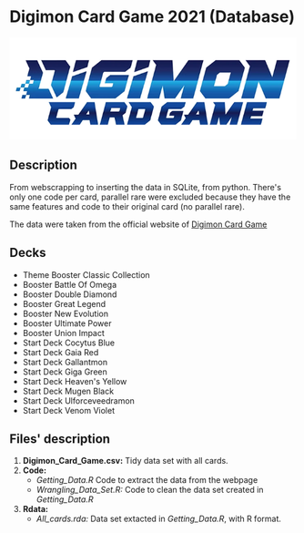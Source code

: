 # Digimon Card Game 2021 (Database)
![](Logo/digimoncardgamelogo.png)

## Description
From webscrapping to inserting the data in SQLite, from python. There's only one code per card, parallel rare were excluded because they have the same features and code to their original card (no parallel rare).   

The data were taken from the official website of [Digimon Card Game](https://en.digimoncard.com/cardlist/?search=true&category=508101)

## Decks
 - Theme Booster Classic Collection
 - Booster Battle Of Omega        
 - Booster Double Diamond         
 - Booster Great Legend           
 - Booster New Evolution          
 - Booster Ultimate Power         
 - Booster Union Impact          
 - Start Deck Cocytus Blue        
 - Start Deck Gaia Red           
 - Start Deck Gallantmon          
 - Start Deck Giga Green       
 - Start Deck Heaven's Yellow     
 - Start Deck Mugen Black         
 - Start Deck Ulforceveedramon    
 - Start Deck Venom Violet        

## Files' description
1. **Digimon_Card_Game.csv:** Tidy data set with all cards. 
2. **Code:** 
   - *Getting_Data.R* Code to extract the data from the webpage
   - *Wrangling_Data_Set.R:* Code to clean the data set created in *Getting_Data.R*
3. **Rdata:**
   - *All_cards.rda:* Data set extacted in *Getting_Data.R*, with R format. 
